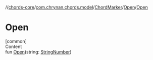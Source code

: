 //[chords-core](../../../../index.md)/[com.chrynan.chords.model](../../index.md)/[ChordMarker](../index.md)/[Open](index.md)/[Open](-open.md)



# Open  
[common]  
Content  
fun [Open](-open.md)(string: [StringNumber](../../-string-number/index.md))  



